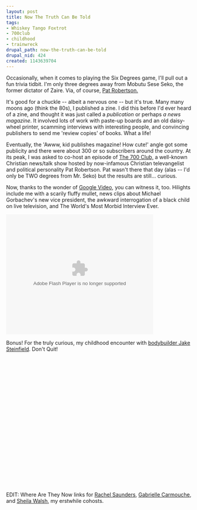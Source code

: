 ```yaml
--- 
layout: post
title: Now The Truth Can Be Told
tags: 
- Whiskey Tango Foxtrot
- 700club
- childhood
- trainwreck
drupal_path: now-the-truth-can-be-told
drupal_nid: 424
created: 1143639704
---
```

Occasionally, when it comes to playing the Six Degrees game, I'll pull out a fun trivia tidbit. I'm only three degrees away from Mobutu Sese Seko, the former dictator of Zaire. Via, of course, <a href="http://www.skeptictank.org/robem2.htm">Pat Robertson.</a>



It's good for a chuckle -- albeit a nervous one -- but it's true. Many many moons ago (think the 80s), I published a zine. I did this before I'd ever heard of a zine, and thought it was just called a <i>publication</i> or perhaps <i>a news magazine</i>. It involved lots of work with paste-up boards and an old daisy-wheel printer, scamming interviews with interesting people, and convincing publishers to send me 'review copies' of books. What a life!



Eventually, the 'Awww, kid publishes magazine! How cute!' angle got some publicity and there were about 300 or so subscribers around the country. At its peak, I was asked to co-host an episode of <a href="http://en.wikipedia.org/wiki/The_700_Club">The 700 Club,</a> a well-known Christian news/talk show hosted by now-infamous Christian televangelist and political personality Pat Robertson. Pat wasn't there that day (alas -- I'd only be TWO degrees from Mr. Seko) but the results are still... curious.



Now, thanks to the wonder of <a href="http://video.google.com/videoplay?docid=-3769631641280458858">Google Video</a>, you can witness it, too. Hilights include me with a scarily fluffy mullet, news clips about Michael Gorbachev's new vice president, the awkward interrogation of a black child on live television, and The World's Most Morbid Interview Ever.



<embed style="width:400px; height:326px;" id="VideoPlayback" align="middle" type="application/x-shockwave-flash" src="http://video.google.com/googleplayer.swf?videoUrl=http%3A%2F%2Fvp.video.google.com%2Fvideodownload%3Fversion%3D0%26secureurl%3DoQAAAN_EizIumw507T_J6mJ2eLWcYA72kSwZ_vdjQZiYFBgWXPNSrdW1Ml_nFtGQ04yuYILhoxZ-p3bLd9G4vyP8X68LpFF2DK3hO5ju80U2-Ier-oXfXQS7IfIbBINQc52rGdp56sIf4sM_RfcF5oG22M7ej8rQQTC7hhJrK9wSkar90bioggwrT3_WqLnxvWV66pSNgg-TimxtTfeUMUNbo2v4W1ViHFODKPxKdwBhig_G%26sigh%3DR4LBD5oOYcFyWeKdtCHvaIabJFQ%26begin%3D0%26len%3D3575070%26docid%3D-3769631641280458858&thumbnailUrl=http%3A%2F%2Fvideo.google.com%2FThumbnailServer%3Fcontentid%3D8ef63a42a6b79437%26second%3D5%26itag%3Dw320%26urlcreated%3D1143639471%26sigh%3DSmwWKxCSc88kdd6CG4mC3HgFhmU&playerId=-3769631641280458858" allowScriptAccess="sameDomain" quality="best" bgcolor="#ffffff" scale="noScale" wmode="window" salign="TL"  FlashVars="playerMode=embedded"> </embed>



Bonus! For the truly curious, my childhood encounter with <a href="http://www.youtube.com/watch?v=-zrVIEiEn3A">bodybuilder Jake Steinfield</a>. Don't Quit!



<object width="425" height="350"><param name="movie" value="http://www.youtube.com/v/-zrVIEiEn3A"></param><embed src="http://www.youtube.com/v/-zrVIEiEn3A" type="application/x-shockwave-flash" width="425" height="350"></embed></object>



EDIT: Where Are They Now links for <a href="http://www.rachelloraysaunders.com/?id=5174">Rachel Saunders</a>, <a href="http://www.imdb.com/name/nm0138595/">Gabrielle Carmouche</a>, and <a href="http://www.sheilawalsh.com/home/home.php">Sheila Walsh</a>, my erstwhile cohosts.
